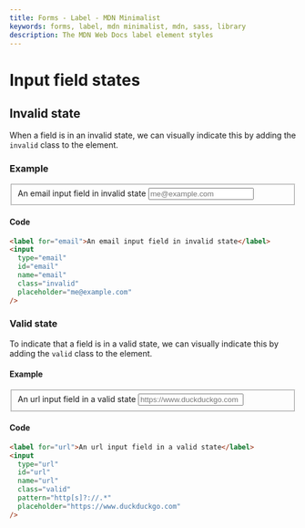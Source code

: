 ```yaml
---
title: Forms - Label - MDN Minimalist
keywords: forms, label, mdn minimalist, mdn, sass, library
description: The MDN Web Docs label element styles
---
```


# Input field states

## Invalid state

When a field is in an invalid state, we can visually indicate this by adding the `invalid` class to the element.

### Example

<fieldset>
    <label for="email">An email input field in invalid state</label>
    <input type="email" id="email" name="email" class="invalid"
        placeholder="me@example.com" />
</fieldset>

#### Code

```html
<label for="email">An email input field in invalid state</label>
<input
  type="email"
  id="email"
  name="email"
  class="invalid"
  placeholder="me@example.com"
/>
```

### Valid state

To indicate that a field is in a valid state, we can visually indicate this by adding the `valid` class to the element.

#### Example

<fieldset>
    <label for="url">An url input field in a valid state</label>
    <input type="url" id="url" name="url" class="valid" pattern="http[s]?://.*"
        placeholder="https://www.duckduckgo.com" />
</fieldset>

#### Code

```html
<label for="url">An url input field in a valid state</label>
<input
  type="url"
  id="url"
  name="url"
  class="valid"
  pattern="http[s]?://.*"
  placeholder="https://www.duckduckgo.com"
/>
```
